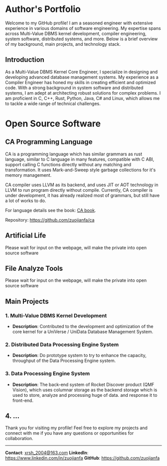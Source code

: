 # Author's Portfolio

Welcome to my GitHub profile! I am a seasoned engineer with extensive experience in various domains of software engineering. My expertise spans across Multi-Value DBMS kernel development, compiler engineering, system software, distributed systems, and more. Below is a brief overview of my background, main projects, and technology stack.

## Introduction

As a Multi-Value DBMS Kernel Core Engineer, I specialize in designing and developing advanced database management systems. My experience as a Compiler Engineer has honed my skills in creating efficient and optimized code. With a strong background in system software and distributed systems, I am adept at architecting robust solutions for complex problems. I am proficient in C, C++, Rust, Python, Java, C# and Linux, which allows me to tackle a wide range of technical challenges.

# Open Source Software

## CA Programming Language

CA is a programming language which has similar grammars as rust language, similar to C language in many features, compatible with C ABI, support calling C functions directly without any matching and  transformation. It uses Mark-and-Sweep style garbage collections for  it's memory management.

CA compiler uses LLVM as its backend, and uses JIT or AOT  technology in LLVM to run program directly without compile. Currently,  CA compiler is under development, it has already realized most of  grammars, but still have a lot of works to do.

For language details see the book: [CA book](https://github.com/zuojianfa/ca/blob/generic/book/ca-book.md).

Repository: https://github.com/zuojianfa/ca

## Artificial Life

Please wait for input on the webpage, will make the private into open source software

## File Analyze Tools

Please wait for input on the webpage, will make the private into open source software

## Main Projects

### 1. **Multi-Value DBMS Kernel Development**

- **Description**: Contributed to the development and optimization of the core kernel for a UniVerse / UniData Database Management System.

### 2. **Distributed Data Processing Engine System**

- **Description**: Do prototype system to try to enhance the capacity, throughput of the Data Processing Engine system.

### 3. **Data Processing Engine System**

- **Description**: The back-end system of Rocket Discover product (QMF Vision), which uses columnar storage as the backend storage which is used to store, analyze and processing huge of data. and response it to front-end.

## 4. ...

Thank you for visiting my profile! Feel free to explore my projects and connect with me if you have any questions or opportunities for collaboration.

---

**Contact**: xrsh_2004@163.com 
**LinkedIn**: https://www.linkedin.com/in/zuojianfa
**GitHub**: https://github.com/zuojianfa
